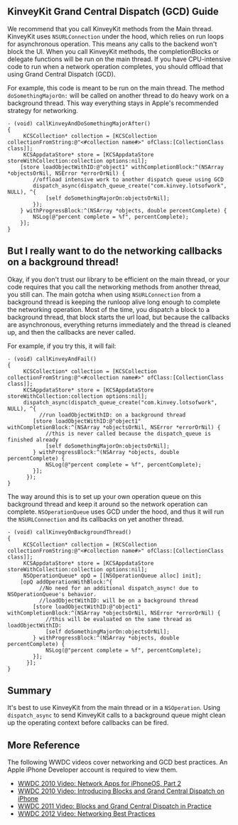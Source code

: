 ## KinveyKit Grand Central Dispatch (GCD) Guide
We recommend that you call KinveyKit methods from the Main thread. KinveyKit uses `NSURLConnection` under the hood, which relies on run loops for asynchronous operation. This means any calls to the backend won't block the UI. When you call KinveyKit methods, the completionBlocks or delegate functions will be run on the main thread. If you have CPU-intensive code to run when a network operation completes, you should offload that using Grand Central Dispatch (GCD).

For example, this code is meant to be run on the main thread. The method `doSomethingMajorOn:` will be called on another thread to do heavy work on a background thread. This way everything stays in Apple's recommended strategy for networking. 

    - (void) callKinveyAndDoSomethingMajorAfter() 
    {
         KCSCollection* collection = [KCSCollection collectionFromString:@"<#collection name#>" ofClass:[CollectionClass class]];
         KCSAppdataStore* store = [KCSAppdataStore storeWithCollection:collection options:nil];
        [store loadObjectWithID:@"object1" withCompletionBlock:^(NSArray *objectsOrNil, NSError *errorOrNil) {
            //offload intensive work to another dispatch queue using GCD
            dispatch_async(dispatch_queue_create("com.kinvey.lotsofwork", NULL), ^{
                [self doSomethingMajorOn:objectsOrNil];
            });
        } withProgressBlock:^(NSArray *objects, double percentComplete) {
            NSLog(@"percent complete = %f", percentComplete);
        }];
    }


## But I really want to do the networking callbacks on a background thread!
Okay, if you don't trust our library to be efficient on the main thread, or your code requires that you call the networking methods from another thread, you still can. The main gotcha when using `NSURLConnection` from a background thread is keeping the runloop alive long enough to complete the networking operation. Most of the time, you dispatch a block to a background thread, that block starts the url load, but because the callbacks are asynchronous, everything returns immediately and the thread is cleaned up, and then the callbacks are never called. 

For example, if you try this, it will fail:

    - (void) callKinveyAndFail() 
    {
         KCSCollection* collection = [KCSCollection collectionFromString:@"<#collection name#>" ofClass:[CollectionClass class]];
         KCSAppdataStore* store = [KCSAppdataStore storeWithCollection:collection options:nil];
         dispatch_async(dispatch_queue_create("com.kinvey.lotsofwork", NULL), ^{
         	  //run loadObjectWithID: on a background thread
            [store loadObjectWithID:@"object1" withCompletionBlock:^(NSArray *objectsOrNil, NSError *errorOrNil) {
                //this is never called because the dispatch_queue is finished already
                [self doSomethingMajorOn:objectsOrNil];
            } withProgressBlock:^(NSArray *objects, double percentComplete) {
                NSLog(@"percent complete = %f", percentComplete);
            }];
          });
    }
    
The way around this is to set up your own operation queue on this background thread and keep it around so the network operation can complete. `NSOperationQueue` uses GCD under the hood, and thus it will run the `NSURLConnection` and its callbacks on yet another thread.

    - (void) callKinveyOnBackgroundThread() 
    {
         KCSCollection* collection = [KCSCollection collectionFromString:@"<#collection name#>" ofClass:[CollectionClass class]];
         KCSAppdataStore* store = [KCSAppdataStore storeWithCollection:collection options:nil];
         NSOperationQueue* opQ = [[NSOperationQueue alloc] init];
        [opQ addOperationWithBlock:^{
         	  //No need for an additional dispatch_async! due to NSOperationQueue's behavior. 
         	  //loadObjectWithID: will be on a background thread
            [store loadObjectWithID:@"object1" withCompletionBlock:^(NSArray *objectsOrNil, NSError *errorOrNil) {
                //this will be evaluated on the same thread as loadObjectWithID:
                [self doSomethingMajorOn:objectsOrNil];
            } withProgressBlock:^(NSArray *objects, double percentComplete) {
                NSLog(@"percent complete = %f", percentComplete);
            }];
          }];
    }

## Summary
It's best to use KinveyKit from  the main thread or in a `NSOperation`. Using `dispatch_async` to send KinveyKit calls to a background queue might clean up the operating context before callbacks can be fired.

## More Reference
The following WWDC videos cover networking and GCD best practices. An Apple iPhone Developer account is required to view them.

* [WWDC 2010 Video: Network Apps for iPhoneOS, Part 2](https://developer.apple.com/videos/wwdc/2010/?id=208)
* [WWDC 2010 Video: Introducing Blocks and Grand Central Dispatch on iPhone](https://developer.apple.com/videos/wwdc/2010/?id=206)
* [WWDC 2011 Video: Blocks and Grand Central Dispatch in Practice](https://developer.apple.com/videos/wwdc/2011/?id=308)
* [WWDC 2012 Video: Networking Best Practices](https://developer.apple.com/videos/wwdc/2012/?id=706)